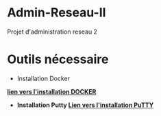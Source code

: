 # Admin-Reseau-II
Projet d'administration reseau 2

# Outils nécessaire 

* Installation Docker <b>

 [lien vers l'installation DOCKER](https://www.docker.com/get-started/)
* Installation Putty <b>
  [Lien vers l'installation PuTTY](https://www.putty.org/)
